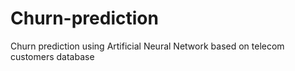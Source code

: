 # Churn-prediction
Churn prediction using Artificial Neural Network based on telecom customers database
